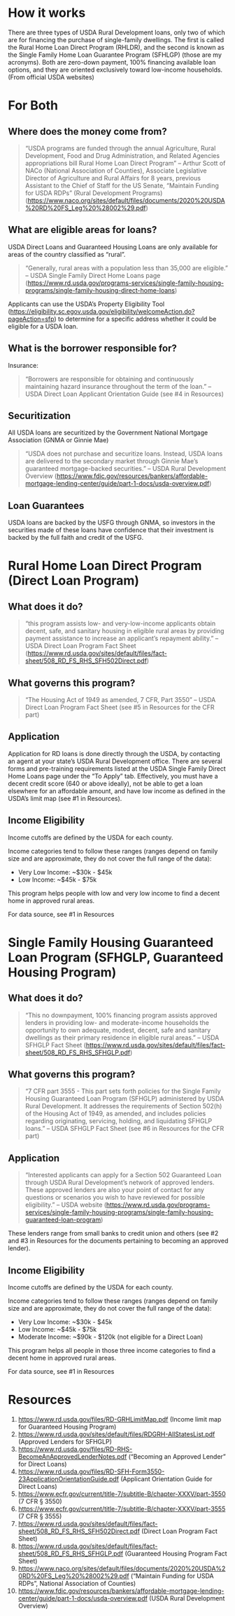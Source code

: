 # How it works

There are three types of USDA Rural Development loans, only two of which are for financing the purchase of single-family dwellings. The first is called the Rural Home Loan Direct Program (RHLDR), and the second is known as the Single Family Home Loan Guarantee Program (SFHLGP) (those are my acronyms). Both are zero-down payment, 100% financing available loan options, and they are oriented exclusively toward low-income households. (From official USDA websites)

# For Both

## Where does the money come from?

> “USDA programs are funded through the annual Agriculture, Rural Development, Food and Drug Administration, and Related Agencies appropriations bill Rural Home Loan Direct Program” – Arthur Scott of NACo (National Association of Counties), Associate Legislative Director of Agriculture and Rural Affairs for 8 years, previous Assistant to the Chief of Staff for the US Senate, “Maintain Funding for USDA RDPs” (Rural Development Programs) (https://www.naco.org/sites/default/files/documents/2020%20USDA%20RD%20FS_Leg%20%28002%29.pdf)

## What are eligible areas for loans?

USDA Direct Loans and Guaranteed Housing Loans are only available for areas of the country classified as “rural”.

> “Generally, rural areas with a population less than 35,000 are eligible.” – USDA Single Family Direct Home Loans page (https://www.rd.usda.gov/programs-services/single-family-housing-programs/single-family-housing-direct-home-loans)

Applicants can use the USDA’s Property Eligibility Tool (https://eligibility.sc.egov.usda.gov/eligibility/welcomeAction.do?pageAction=sfp) to determine for a specific address whether it could be eligible for a USDA loan.

## What is the borrower responsible for?

Insurance:

> “Borrowers are responsible for obtaining and continuously maintaining hazard insurance throughout the term of the loan.” – USDA Direct Loan Applicant Orientation Guide (see #4 in Resources)

## Securitization

All USDA loans are securitized by the Government National Mortgage Association (GNMA or Ginnie Mae)

> “USDA does not purchase and securitize loans. Instead, USDA loans are delivered to the secondary market through Ginnie Mae’s guaranteed mortgage-backed securities.” –  USDA Rural Development Overview (https://www.fdic.gov/resources/bankers/affordable-mortgage-lending-center/guide/part-1-docs/usda-overview.pdf)

## Loan Guarantees

USDA loans are backed by the USFG through GNMA, so investors in the securities made of these loans have confidence that their investment is backed by the full faith and credit of the USFG.

# Rural Home Loan Direct Program (Direct Loan Program)

## What does it do?

> “this program assists low- and very-low-income applicants obtain decent, safe, and sanitary housing in eligible rural areas by providing payment assistance to increase an applicant’s repayment ability.” – USDA Direct Loan Program Fact Sheet (https://www.rd.usda.gov/sites/default/files/fact-sheet/508_RD_FS_RHS_SFH502Direct.pdf)

## What governs this program?

> “The Housing Act of 1949 as amended, 7 CFR, Part 3550” – USDA Direct Loan Program Fact Sheet (see #5 in Resources for the CFR part)

## Application

Application for RD loans is done directly through the USDA, by contacting an agent at your state’s USDA Rural Development office. There are several forms and pre-training requirements listed at the USDA Single Family Direct Home Loans page under the “To Apply” tab. Effectively, you must have a decent credit score (640 or above ideally), not be able to get a loan elsewhere for an affordable amount, and have low income as defined in the USDA’s limit map (see #1 in Resources).

## Income Eligibility

Income cutoffs are defined by the USDA for each county.

Income categories tend to follow these ranges (ranges depend on family size and are approximate, they do not cover the full range of the data):

- Very Low Income: ~$30k - $45k
- Low Income: ~$45k - $75k

This program helps people with low and very low income to find a decent home in approved rural areas.

For data source, see #1 in Resources

# Single Family Housing Guaranteed Loan Program (SFHGLP, Guaranteed Housing Program)

## What does it do?

> “This no downpayment, 100% financing program assists approved lenders in providing low- and moderate-income households the opportunity to own adequate, modest, decent, safe and sanitary dwellings as their primary residence in eligible rural areas.” – USDA SFHGLP Fact Sheet (https://www.rd.usda.gov/sites/default/files/fact-sheet/508_RD_FS_RHS_SFHGLP.pdf)

## What governs this program?

> “7 CFR part 3555 - This part sets forth policies for the Single Family Housing Guaranteed Loan Program (SFHGLP) administered by USDA Rural Development. It addresses the requirements of Section 502(h) of the Housing Act of 1949, as amended, and includes policies regarding originating, servicing, holding, and liquidating SFHGLP loans.” –  USDA SFHGLP Fact Sheet (see #6 in Resources for the CFR part)

## Application

> “Interested applicants can apply for a Section 502 Guaranteed Loan through USDA Rural Development’s network of approved lenders. These approved lenders are also your point of contact for any questions or scenarios you wish to have reviewed for possible eligibility.” – USDA website (https://www.rd.usda.gov/programs-services/single-family-housing-programs/single-family-housing-guaranteed-loan-program)

These lenders range from small banks to credit union and others (see #2 and #3 in Resources for the documents pertaining to becoming an approved lender).

## Income Eligibility

Income cutoffs are defined by the USDA for each county.

Income categories tend to follow these ranges (ranges depend on family size and are approximate, they do not cover the full range of the data):

- Very Low Income: ~$30k - $45k
- Low Income: ~$45k - $75k
- Moderate Income: ~$90k - $120k (not eligible for a Direct Loan)

This program helps all people in those three income categories to find a decent home in approved rural areas.

For data source, see #1 in Resources

# Resources

1. https://www.rd.usda.gov/files/RD-GRHLimitMap.pdf (Income limit map for Guaranteed Housing Program)
1. https://www.rd.usda.gov/sites/default/files/RDGRH-AllStatesList.pdf (Approved Lenders for SFHGLP)
1. https://www.rd.usda.gov/files/RD-RHS-BecomeAnApprovedLenderNotes.pdf (“Becoming an Approved Lender” for Direct Loans)
1. https://www.rd.usda.gov/files/RD-SFH-Form3550-23ApplicationOrientationGuide.pdf (Applicant Orientation Guide for Direct Loans)
1. https://www.ecfr.gov/current/title-7/subtitle-B/chapter-XXXV/part-3550 (7 CFR § 3550)
1. https://www.ecfr.gov/current/title-7/subtitle-B/chapter-XXXV/part-3555 (7 CFR § 3555)
1. https://www.rd.usda.gov/sites/default/files/fact-sheet/508_RD_FS_RHS_SFH502Direct.pdf (Direct Loan Program Fact Sheet)
1. https://www.rd.usda.gov/sites/default/files/fact-sheet/508_RD_FS_RHS_SFHGLP.pdf (Guaranteed Housing Program Fact Sheet)
1. https://www.naco.org/sites/default/files/documents/2020%20USDA%20RD%20FS_Leg%20%28002%29.pdf (“Maintain Funding for USDA RDPs”, National Association of Counties)
1. https://www.fdic.gov/resources/bankers/affordable-mortgage-lending-center/guide/part-1-docs/usda-overview.pdf (USDA Rural Development Overview)
